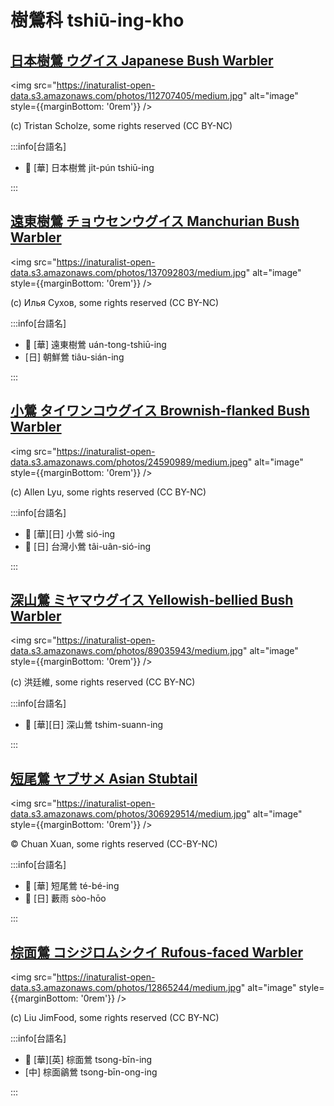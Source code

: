 # 樹鶯科 tshiū-ing-kho

## [日本樹鶯 ウグイス Japanese Bush Warbler](https://ebird.org/species/jabwar)

<img src="https://inaturalist-open-data.s3.amazonaws.com/photos/112707405/medium.jpg" alt="image" style={{marginBottom: '0rem'}} />

<p className="image-caption">
(c) Tristan Scholze, some rights reserved (CC BY-NC)
</p>

:::info[台語名]

- 🎯 [華] 日本樹鶯 ji̍t-pún tshiū-ing

:::

## [遠東樹鶯 チョウセンウグイス Manchurian Bush Warbler](https://ebird.org/species/manbuw1)

<img src="https://inaturalist-open-data.s3.amazonaws.com/photos/137092803/medium.jpg" alt="image" style={{marginBottom: '0rem'}} />

<p className="image-caption">
(c) Илья Сухов, some rights reserved (CC BY-NC)
</p>

:::info[台語名]

- 🎯 [華] 遠東樹鶯 uán-tong-tshiū-ing
- [日] 朝鮮鶯 tiâu-sián-ing

:::

## [小鶯 タイワンコウグイス Brownish-flanked Bush Warbler](https://ebird.org/species/bfbwar1)

<img src="https://inaturalist-open-data.s3.amazonaws.com/photos/24590989/medium.jpeg" alt="image" style={{marginBottom: '0rem'}} />

<p className="image-caption">
(c) Allen Lyu, some rights reserved (CC BY-NC)
</p>

:::info[台語名]

- 🎯 [華][日] 小鶯 sió-ing
- 🎯 [日] 台灣小鶯 tâi-uân-sió-ing

:::

## [深山鶯 ミヤマウグイス Yellowish-bellied Bush Warbler](https://ebird.org/species/ybbwar1)

<img src="https://inaturalist-open-data.s3.amazonaws.com/photos/89035943/medium.jpg" alt="image" style={{marginBottom: '0rem'}} />

<p className="image-caption">
(c) 洪廷維, some rights reserved (CC BY-NC)
</p>

:::info[台語名]

- 🎯 [華][日] 深山鶯 tshim-suann-ing

:::

## [短尾鶯 ヤブサメ Asian Stubtail](https://ebird.org/species/asistu1)

<img src="https://inaturalist-open-data.s3.amazonaws.com/photos/306929514/medium.jpg" alt="image" style={{marginBottom: '0rem'}} />

<p className="image-caption">
© Chuan Xuan, some rights reserved (CC-BY-NC)
</p>

:::info[台語名]

- 🎯 [華] 短尾鶯 té-bé-ing
- 🎯 [日] 藪雨 sòo-hōo

:::

## [棕面鶯 コシジロムシクイ Rufous-faced Warbler](https://ebird.org/species/rufwar1)

<img src="https://inaturalist-open-data.s3.amazonaws.com/photos/12865244/medium.jpg" alt="image" style={{marginBottom: '0rem'}} />

<p className="image-caption">
(c) Liu JimFood, some rights reserved (CC BY-NC)
</p>

:::info[台語名]

- 🎯 [華][英] 棕面鶯 tsong-bīn-ing
- [中] 棕面鶲鶯 tsong-bīn-ong-ing

:::
